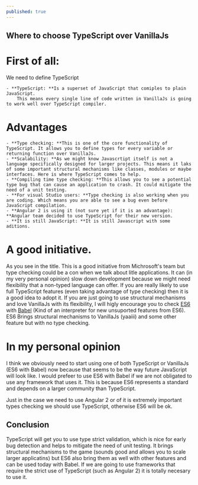 ```yaml
---
published: true
---
```


## Where to choose TypeScript over VanillaJs

# First of all:

We need to define TypeScript

    - **TypeScript: **Is a superset of JavaScript that comiples to plain JavaScript.
    	This means every single line of code written in VanillaJs is going to work well over TypeScript compiler.
        
# Advantages
    - **Type checking: **This is one of the core functionality of TypeScript. It allows you to define types for every variable or returning function over VanillaJs.
    - **Scalability: **As we might know Javascrtipt itself is not a language specifically designed for larger projects. This means it laks of some important structural mechanisms like classes, modules or maybe interfaces. Here is where TypeScript comes to help.
    - **Compiling time type checking: **This allows you to see a potential type bug that can cause an application to crash. It could mitigate the need of a unit testing.
	- **For visual Studio users: **Type checking is also working when you are coding. Which means you are able to see a bug even before JavaScript compilation.
    - **Angular 2 is using it (not sure yet if it is an advantage): **Angular team decided to use TypeScript for their new version.
    - **It is still JavaScript: **It is still Javascript with some aditions.
    
# A good initiative.

As you see in the title. This is a good initiative from Michrosoft's team but type checking could be a con when we talk about litle applications. It can (in my very personal opinion) slow down development because we might need flexibility that a non-typed language can offer. If you are really likely to use full TypeScript features (even taking advantage of type checking) then it is a good idea to adopt it. If you are just going to use structural mechanisms and love VanillaJs with its flexibility, I will higly encourage you to check [ES6](http://www.ecmascript.org/) with [Babel](https://babeljs.io/) (Kind of an interpreter for new unsuported features from ES6). ES6 Brings structural mechanisms to VanillaJs (yaaiii) and some other feature but with no type checking.

# In my personal opinion

I think we obviously need to start using one of both TypeScript or VanillaJs (ES6 with Babel) now because that seems to be the way future JavaScript will look like. I would prefeer to use ES6 with Babel if we are not obligated to use any framework that uses it. This is because ES6 represents a standard and depends on a larger community than TypeScript.

Just in the case we need to use Angular 2 or of it is extremely important types checking we should use TypeScript, otherwise ES6 will be ok.

## Conclusion

TypeScript will get you to use type strict validation, which is nice for early bug detection and helps to mitigate the need of unit testing. It brings structural mechanisms to the game (sounds good and allows you to scale larger applicatins) but ES6 also bring them as well with other features and can be used today with Babel. If we are going to use frameworks that require the strict use of TypeScript (such as Angular 2) it is totally necesary to use it.
